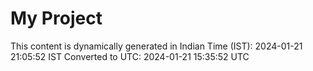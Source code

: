# My Project

This content is dynamically generated in Indian Time (IST): 2024-01-21 21:05:52 IST
Converted to UTC: 2024-01-21 15:35:52 UTC
